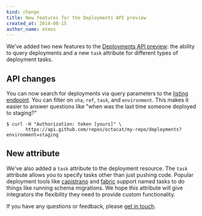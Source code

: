 ```yaml
---
kind: change
title: New features for the Deployments API preview
created_at: 2014-08-15
author_name: atmos
---
```


We've added two new features to the [Deployments API preview][deployments-preview]: the ability to query deployments and a new `task` attribute for different types of deployment tasks.

## API changes

You can now search for deployments via query parameters to the [listing endpoint][listing-endpoint]. You can filter on `sha`, `ref`, `task`, and `environment`. This makes it easier to answer questions like "when was the last time someone deployed to staging?"

``` command-line
$ curl -H "Authorization: token [yours]" \
       https://api.github.com/repos/octocat/my-repo/deployments?environment=staging
```

## New attribute

We've also added a `task` attribute to the deployment resource. The `task` attribute allows you to specify tasks other than just pushing code. Popular deployment tools like [capistrano][capistrano] and [fabric][fabric] support named tasks to do things like running schema migrations. We hope this attribute will give integrators the flexibility they need to provide custom functionality.

If you have any questions or feedback, please [get in touch][contact].

[contact]: https://github.com/contact?form[subject]=Deployments+API
[deployments-preview]: https://developer.github.com/changes/2014-01-09-preview-the-new-deployments-api/
[listing-endpoint]: https://developer.github.com/v3/repos/deployments/#list-deployments
[fabric]: http://www.fabfile.org/
[capistrano]: http://capistranorb.com/
